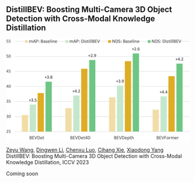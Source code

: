 ## DistillBEV: Boosting Multi-Camera 3D Object Detection with Cross-Modal Knowledge Distillation
<p align='left'>
  <img src='teaser.png' width='721'/>
</p>

[Zeyu Wang](https://zw615.github.io/), [Dingwen Li](https://sites.google.com/site/dingwenli93), [Chenxu Luo](https://chenxuluo.github.io/), [Cihang Xie](https://cihangxie.github.io/), [Xiaodong Yang](https://xiaodongyang.org/) <br>
DistillBEV: Boosting Multi-Camera 3D Object Detection with Cross-Modal Knowledge Distillation, ICCV 2023 <br>

Coming soon
